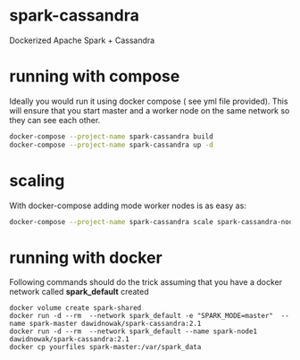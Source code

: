 # spark-cassandra
Dockerized Apache Spark + Cassandra

# running with compose
Ideally you would run it using docker compose ( see yml file provided). This will ensure that you start master and a worker node on the same network so they can see each other.



```bash
docker-compose --project-name spark-cassandra build
docker-compose --project-name spark-cassandra up -d
```

# scaling
With docker-compose adding mode worker nodes is as easy as:

```bash
docker-compose --project-name spark-cassandra scale spark-cassandra-node=3
```

# running with docker
Following commands should do the trick assuming that you have a docker network called **spark_default** created
```
docker volume create spark-shared
docker run -d --rm  --network spark_default -e "SPARK_MODE=master"  --name spark-master dawidnowak/spark-cassandra:2.1
docker run -d --rm  --network spark_default --name spark-node1 dawidnowak/spark-cassandra:2.1
docker cp yourfiles spark-master:/var/spark_data
```